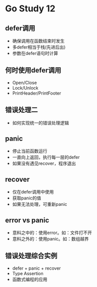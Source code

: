 # Go Study 12

<!--more-->
## defer调用
- 确保调用在函数结束时发生
- 多defer相当于栈(先进后出)
- 参数在defer语句时计算 
## 何时使用defer调用
- Open/Close
- Lock/Unlock
- PrintHeader/PrintFooter
## 错误处理二
- 如何实现统一的错误处理逻辑
## panic
- 停止当前函数运行
- 一直向上返回，执行每一层的defer
- 如果没有遇见recover，程序退出
## recover
- 仅在defer调用中使用
- 获取panic的值
- 如果无法处理，可重新panic
## error vs panic
- 意料之中的：使用error。如：文件打不开
- 意料之外的：使用panic。如：数组越界
## 错误处理综合实例
- defer + panic + recover
- Type Assertion
- 函数式编程的应用


